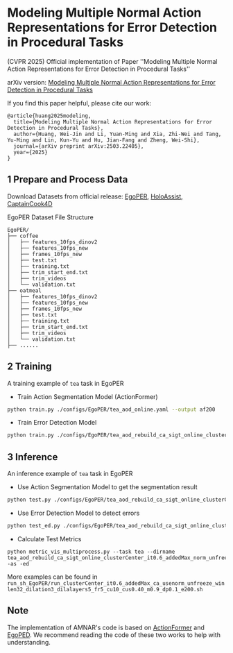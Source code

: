 # Modeling Multiple Normal Action Representations for Error Detection in Procedural Tasks

(CVPR 2025) Official implementation of Paper ''Modeling Multiple Normal Action Representations for Error Detection in Procedural Tasks''

arXiv version: [Modeling Multiple Normal Action Representations for Error Detection in Procedural Tasks](https://arxiv.org/abs/2503.22405)

If you find this paper helpful, please cite our work:

```plaintext
@article{huang2025modeling,
  title={Modeling Multiple Normal Action Representations for Error Detection in Procedural Tasks},
  author={Huang, Wei-Jin and Li, Yuan-Ming and Xia, Zhi-Wei and Tang, Yu-Ming and Lin, Kun-Yu and Hu, Jian-Fang and Zheng, Wei-Shi},
  journal={arXiv preprint arXiv:2503.22405},
  year={2025}
}
```

## 1 Prepare and Process Data

Download Datasets from official release: [EgoPER](https://github.com/robert80203/EgoPER_official), [HoloAssist](https://holoassist.github.io/), [CaptainCook4D](https://github.com/CaptainCook4D/downloader)


EgoPER Dataset File Structure

```plaintext
EgoPER/
├── coffee
│   ├── features_10fps_dinov2
│   ├── features_10fps_new
│   ├── frames_10fps_new
│   ├── test.txt
│   ├── training.txt
│   ├── trim_start_end.txt
│   ├── trim_videos
│   └── validation.txt
├── oatmeal
│   ├── features_10fps_dinov2
│   ├── features_10fps_new
│   ├── frames_10fps_new
│   ├── test.txt
│   ├── training.txt
│   ├── trim_start_end.txt
│   ├── trim_videos
│   └── validation.txt
├── ......
```


## 2 Training

A training example of `tea` task in EgoPER

- Train Action Segmentation Model (ActionFormer)

```bash
python train.py ./configs/EgoPER/tea_aod_online.yaml --output af200
```

- Train Error Detection Model

```bash
python train.py ./configs/EgoPER/tea_aod_rebuild_ca_sigt_online_clusterCenter_it0.6_addedMax_norm_unfreeze_winlen32_dila3_dilaLayer5_fr5_cu10_cus0.40_m0.9_dp0.1_e200.yaml --resume ./ckpt/EgoPER/tea_aod_online_af200/epoch_205.pth.tar --output 1st 
```

## 3 Inference

An inference example of `tea` task in EgoPER

- Use Action Segmentation Model to get the segmentation result

```bash
python test.py ./configs/EgoPER/tea_aod_rebuild_ca_sigt_online_clusterCenter_it0.6_addedMax_norm_unfreeze_winlen32_dila3_dilaLayer5_fr5_cu10_cus0.40_m0.9_dp0.1_e200.yaml ./ckpt/EgoPER/tea_aod_rebuild_ca_sigt_online_clusterCenter_it0.6_addedMax_norm_unfreeze_winlen32_dila3_dilaLayer5_fr5_cu10_cus0.40_m0.9_dp0.1_e200_1st
```

- Use Error Detection Model to detect errors

```bash
python test_ed.py ./configs/EgoPER/tea_aod_rebuild_ca_sigt_online_clusterCenter_it0.6_addedMax_norm_unfreeze_winlen32_dila3_dilaLayer5_fr5_cu10_cus0.40_m0.9_dp0.1_e200.yaml ./ckpt/EgoPER/tea_aod_rebuild_ca_sigt_online_clusterCenter_it0.6_addedMax_norm_unfreeze_winlen32_dila3_dilaLayer5_fr5_cu10_cus0.40_m0.9_dp0.1_e200_1st
```

- Calculate Test Metrics

```
python metric_vis_multiprocess.py --task tea --dirname tea_aod_rebuild_ca_sigt_online_clusterCenter_it0.6_addedMax_norm_unfreeze_winlen32_dila3_dilaLayer5_fr5_cu10_cus0.40_m0.9_dp0.1_e200_1st/ -as -ed 
```

More examples can be found in `run_sh_EgoPER/run_clusterCenter_it0.6_addedMax_ca_usenorm_unfreeze_winlen32_dilation3_dilalayers5_fr5_cu10_cus0.40_m0.9_dp0.1_e200.sh`

## Note

The implementation of AMNAR's code is based on [ActionFormer](https://github.com/happyharrycn/actionformer_release) and [EgoPED](https://github.com/robert80203/EgoPER_official). We recommend reading the code of these two works to help with understanding.